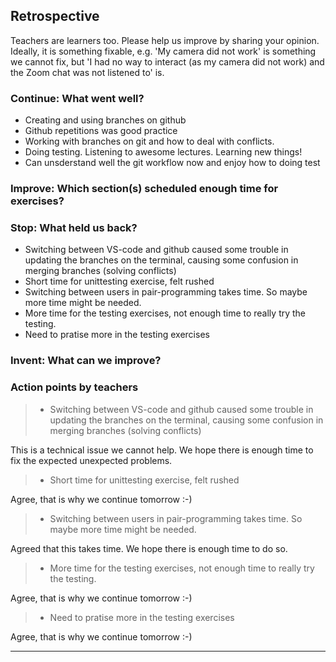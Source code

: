 ## Retrospective

Teachers are learners too. Please help us improve by sharing your opinion.
Ideally, it is something fixable, e.g. 'My camera did not work' is something
we cannot fix, but 'I had no way to interact (as my camera did not work) and the Zoom chat was not listened to' is.

### Continue: What went well?

 - Creating and using branches on github
 - Github repetitions was good practice
 - Working with branches on git and how to deal with conflicts.
 - Doing testing. Listening to awesome lectures. Learning new things!
 - Can unsderstand well the git workflow now and enjoy how to doing test

### Improve: Which section(s) scheduled enough time for exercises?

### Stop: What held us back?

- Switching between VS-code and github caused some trouble 
  in updating the branches on the terminal, 
  causing some confusion in merging branches (solving conflicts)
- Short time for unittesting exercise, felt rushed
- Switching between users in pair-programming takes time. So maybe more time might be needed.
- More time for the testing exercises, not enough time to really try the testing.
- Need to pratise more in the testing exercises

### Invent: What can we improve?

### Action points by teachers

> - Switching between VS-code and github caused some trouble 
>   in updating the branches on the terminal, 
>   causing some confusion in merging branches (solving conflicts)

This is a technical issue we cannot help. 
We hope there is enough time
to fix the expected unexpected problems.

> - Short time for unittesting exercise, felt rushed

Agree, that is why we continue tomorrow :-)

> - Switching between users in pair-programming takes time. 
>   So maybe more time might be needed.

Agreed that this takes time. 
We hope there is enough time
to do so.

> - More time for the testing exercises, 
  not enough time to really try the testing.

Agree, that is why we continue tomorrow :-)

> - Need to pratise more in the testing exercises

Agree, that is why we continue tomorrow :-)

--- 
